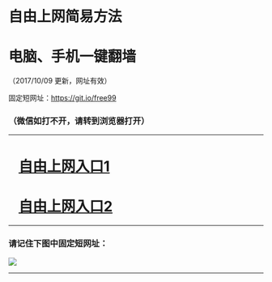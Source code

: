 ﻿# 自由上网简易方法

# 电脑、手机一键翻墙

（2017/10/09 更新，网址有效）

固定短网址：https://git.io/free99

### （微信如打不开，请转到浏览器打开）


***





# &nbsp;&nbsp; <a href="http://ft845323185.fwq-tz-1001.info/fwqtz01.html?t=10090014461 " target="_blank">自由上网入口1</a>
# &nbsp;&nbsp; <a href="http://ft134146738.fwq-tz-1002.info/fwqtz02.html?t=10090015411 " target="_blank">自由上网入口2</a>
***

### 请记住下图中固定短网址：

<img src="https://s3-us-west-2.amazonaws.com/fwq-1001/yjfq-20170905okok.png" /> 


***

